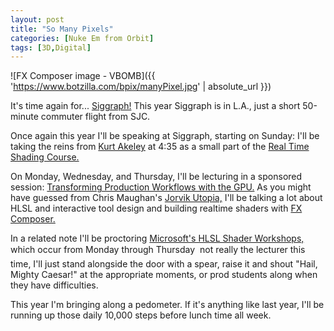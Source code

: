 ```yaml
---
layout: post
title: "So Many Pixels"
categories: [Nuke Em from Orbit]
tags: [3D,Digital]
---
```



![FX Composer image - VBOMB]({{ 'https://www.botzilla.com/bpix/manyPixel.jpg' | absolute_url }})


It's time again for... <a href="http://www.siggraph.org/s2004/" target="sig">Siggraph!</a> This year Siggraph is in L.A., just a short 50-minute commuter flight from SJC.

Once again this year I'll be speaking at Siggraph, starting on Sunday: I'll be taking the reins from <a href="http://www.siggraph.org/awards/1995/AchievementAward.html" target="sig">Kurt Akeley</a> at 4:35 as a small part of the <a href="http://www.siggraph.org/s2004/conference/courses/1.php?pageID=conference" target="sig">Real Time Shading Course.</a>

On Monday, Wednesday, and Thursday, I'll be lecturing in a sponsored session: <a href="http://developer.nvidia.com/object/nv_at_siggraph_2004.html" target="sig">Transforming Production Workflows with the GPU.</a> As you might have guessed from Chris Maughan's <a href="http://chrismaughan.com/" target="_blank">Jorvik Utopia,</a> I'll be talking a lot about HLSL and interactive tool design and building realtime shaders with <a href="http://www.fxcomposer.com/" target="sig">FX Composer.</a>

In a related note I'll be proctoring <a href="http://www.siggraph.org/s2004/conference/exhibitor/index.php?pageID=conference" target="sig">Microsoft's HLSL Shader Workshops,</a> which occur from Monday through Thursday &#151; not really the lecturer this time, I'll just stand alongside the door with a spear, raise it and shout "Hail, Mighty Caesar!" at the appropriate moments, or prod students along when they have difficulties.

This year I'm bringing along a pedometer. If it's anything like last year, I'll be running up those daily 10,000 steps before lunch time all week.
